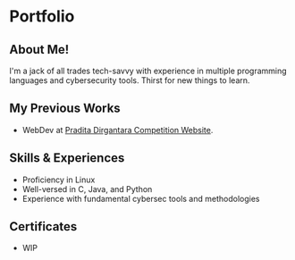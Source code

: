 # Portfolio

## About Me!

I'm a jack of all trades tech-savvy with experience in multiple programming languages and cybersecurity tools.
Thirst for new things to learn.

## My Previous Works

- WebDev at [Pradita Dirgantara Competition Website](https://pdc.praditadirgantara.sch.id).

## Skills & Experiences

- Proficiency in Linux
- Well-versed in C, Java, and Python
- Experience with fundamental cybersec tools and methodologies

## Certificates

- WIP

